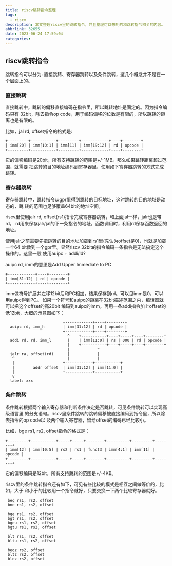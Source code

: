 ```yaml
---
title: riscv跳转指令整理
tags:
  - riscv
description: 本文整理riscv里的跳转指令，并且整理可以想到的和跳转指令相关的内容。
abbrlink: 32655
date: 2023-06-24 17:59:04
categories:
---
```


riscv跳转指令
-------------
 
跳转指令可以分为: 直接跳转、寄存器跳转以及条件跳转，这几个概念并不是在一个层面上的。

### 直接跳转

直接跳转中，跳转的偏移直接编码在指令里，所以跳转地址是固定的。因为指令编码只有
32bit，除去指令op code，用于编码偏移的位数是有限的，所以跳转的距离也是有限的。

比如，jal rd, offset指令的格式是:
```
+---------+-----------+---------+------------+----+--------+
| imm[20] | imm[10:1] | imm[11] | imm[19:12] | rd | opcode |
+---------+-----------+---------+------------+----+--------+
```
它的偏移编码是20bit，所有支持跳转的范围是+/-1MB。那么如果跳转距离超过范围，就需要
把跳转的目的地址编码到寄存器里，使用如下寄存器跳转的方式完成跳转。

### 寄存器跳转

寄存器跳转中，跳转指令从gpr里得到跳转的目标地址，这时跳转的目的地址是动态的，跳
转的范围也足够覆盖64bit的地址空间。

riscv里使用jalr rd, offset(rs1)指令完成寄存器跳转，和上面jal一样，jalr也是带rd，
rd用来保存jalr/jal的下一条指令的地址，函数调用时，利用rd保存函数返回的地址。

使用jalr之前需要先把跳转的目的地址加载到rs1里(先认为offset是0)，也就是加载一个64
bit数到一个gpr里。显然riscv 32bit的指令编码一条指令是无法搞定这个操作的。这里一般
使用auipc + addi/ld?

auipc rd, imm的意思是Add Upper Immediate to PC
```
+------------+----+--------+
| imm[31:12] | rd | opcode |
+------------+----+--------+
```
imm做符号扩展并左移12bit后和PC相加，结果保存到rd。可以见imm是0，可以用auipc得到PC。
如果一个符号和auipc的距离在32bit描述范围之内，编译器就可以把这个offset的高20bit
编码到auipc的imm，再用一条addi指令加上offset的低12bit，大概的示意图如下：
```
                         +------------+----+--------+
  auipc rd, imm_h        | imm[31:12] | rd | opcode |
                         +------------+----+--------+
                           ^    +-----------+----+-----+----+--------+
  addi rd, rd, imm_l       |    | imm[11:0] | rs | 000 | rd | opcode |
                           |    +-----------+----+-----+----+--------+
                           |            ^
  jalr ra, offset(rd)      |            |
   ^                       |            |
   |                     +------------+-----------+
   |        addr offset  | imm[31:12] | imm[11:0] |
   |                     +------------+-----------+
   v
  label: xxx
```

### 条件跳转

条件跳转根据两个输入寄存器和判断条件决定是否跳转，可见条件跳转可以实现高级语言里
的分支语句。riscv里条件跳转的跳转偏移被直接编码到指令里，所以除去指令的op code以
及两个输入寄存器，留给offset的编码已经比较小。

比如，bge rs1, rs2, offset指令的格式是：
```
+---------+-----------+-----+-----+--------+----------+---------+--------+
| imm[12] | imm[10:5] | rs2 | rs1 | funct3 | imm[4:1] | imm[11] | opcode |
+---------+-----------+-----+-----+--------+----------+---------+--------+
```
它的偏移编码是12bit，所有支持跳转的范围是+/-4KB。

riscv里的条件跳转指令还有如下，可见有些比较的模式是相互之间做等价的，比如，大于
和小于的比较用一个指令就好，只要交换一下两个比较寄存器就好。
```
 beq rs1, rs2, offset
 bne rs1, rs2, offset

 bge rs1, rs2, offset
 bgt rs1, rs2, offset
 bgeu rs1, rs2, offset
 bgtu rs1, rs2, offset

 blt rs1, rs2, offset
 bltu rs1, rs2, offset

 beqz rs2, offset
 bltz rs2, offset
 blez rs2, offset
```
